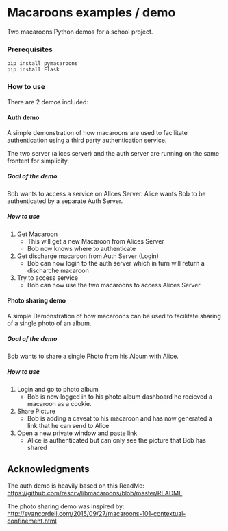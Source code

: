 # Macaroons examples / demo

Two macaroons Python demos for a school project.

### Prerequisites

```
pip install pymacaroons
pip install Flask
```

### How to use

There are 2 demos included:

#### Auth demo

A simple demonstration of how macaroons are used to facilitate authentication using a third party authentication service.

The two server (alices server) and the auth server are running on the same frontent for simplicity.

##### Goal of the demo

Bob wants to access a service on Alices Server. Alice wants Bob to be authenticated by a separate Auth Server.

##### How to use

1. Get Macaroon
    - This will get a new Macaroon from Alices Server
    - Bob now knows where to authenticate
2. Get discharge macaroon from Auth Server (Login)  
    - Bob can now login to the auth server which in turn will return a discharche macaroon
3. Try to access service
    - Bob can now use the two macaroons to access Alices Server

#### Photo sharing demo

A simple Demonstration of how macaroons can be used to facilitate sharing of a single photo of an album.

##### Goal of the demo

Bob wants to share a single Photo from his Album with Alice.

##### How to use

1. Login and go to photo album
    - Bob is now logged in to his photo album dashboard he recieved a macaroon as a cookie.
2. Share Picture
    - Bob is adding a caveat to his macaroon and has now generated a link that he can send to Alice
3. Open a new private window and paste link
    - Alice is authenticated but can only see the picture that Bob has shared


## Acknowledgments

The auth demo is heavily based on this ReadMe:
https://github.com/rescrv/libmacaroons/blob/master/README

The photo sharing demo was inspired by:
http://evancordell.com/2015/09/27/macaroons-101-contextual-confinement.html
